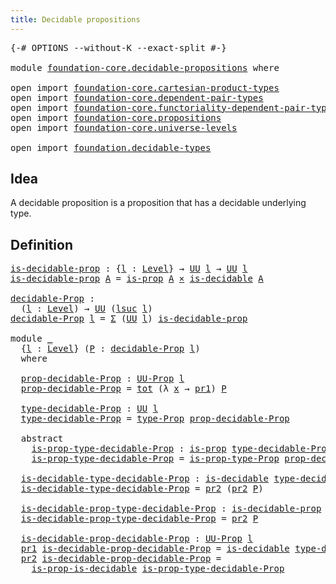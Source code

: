 ```yaml
---
title: Decidable propositions
---
```


<pre class="Agda"><a id="48" class="Symbol">{-#</a> <a id="52" class="Keyword">OPTIONS</a> <a id="60" class="Pragma">--without-K</a> <a id="72" class="Pragma">--exact-split</a> <a id="86" class="Symbol">#-}</a>

<a id="91" class="Keyword">module</a> <a id="98" href="foundation-core.decidable-propositions.html" class="Module">foundation-core.decidable-propositions</a> <a id="137" class="Keyword">where</a>

<a id="144" class="Keyword">open</a> <a id="149" class="Keyword">import</a> <a id="156" href="foundation-core.cartesian-product-types.html" class="Module">foundation-core.cartesian-product-types</a>
<a id="196" class="Keyword">open</a> <a id="201" class="Keyword">import</a> <a id="208" href="foundation-core.dependent-pair-types.html" class="Module">foundation-core.dependent-pair-types</a>
<a id="245" class="Keyword">open</a> <a id="250" class="Keyword">import</a> <a id="257" href="foundation-core.functoriality-dependent-pair-types.html" class="Module">foundation-core.functoriality-dependent-pair-types</a>
<a id="308" class="Keyword">open</a> <a id="313" class="Keyword">import</a> <a id="320" href="foundation-core.propositions.html" class="Module">foundation-core.propositions</a>
<a id="349" class="Keyword">open</a> <a id="354" class="Keyword">import</a> <a id="361" href="foundation-core.universe-levels.html" class="Module">foundation-core.universe-levels</a>

<a id="394" class="Keyword">open</a> <a id="399" class="Keyword">import</a> <a id="406" href="foundation.decidable-types.html" class="Module">foundation.decidable-types</a>
</pre>
## Idea

A decidable proposition is a proposition that has a decidable underlying type.

## Definition

<pre class="Agda"><a id="is-decidable-prop"></a><a id="550" href="foundation-core.decidable-propositions.html#550" class="Function">is-decidable-prop</a> <a id="568" class="Symbol">:</a> <a id="570" class="Symbol">{</a><a id="571" href="foundation-core.decidable-propositions.html#571" class="Bound">l</a> <a id="573" class="Symbol">:</a> <a id="575" href="Agda.Primitive.html#597" class="Postulate">Level</a><a id="580" class="Symbol">}</a> <a id="582" class="Symbol">→</a> <a id="584" href="foundation-core.universe-levels.html#235" class="Primitive">UU</a> <a id="587" href="foundation-core.decidable-propositions.html#571" class="Bound">l</a> <a id="589" class="Symbol">→</a> <a id="591" href="foundation-core.universe-levels.html#235" class="Primitive">UU</a> <a id="594" href="foundation-core.decidable-propositions.html#571" class="Bound">l</a>
<a id="596" href="foundation-core.decidable-propositions.html#550" class="Function">is-decidable-prop</a> <a id="614" href="foundation-core.decidable-propositions.html#614" class="Bound">A</a> <a id="616" class="Symbol">=</a> <a id="618" href="foundation-core.propositions.html#1309" class="Function">is-prop</a> <a id="626" href="foundation-core.decidable-propositions.html#614" class="Bound">A</a> <a id="628" href="foundation-core.cartesian-product-types.html#590" class="Function Operator">×</a> <a id="630" href="foundation.decidable-types.html#1918" class="Function">is-decidable</a> <a id="643" href="foundation-core.decidable-propositions.html#614" class="Bound">A</a>

<a id="decidable-Prop"></a><a id="646" href="foundation-core.decidable-propositions.html#646" class="Function">decidable-Prop</a> <a id="661" class="Symbol">:</a>
  <a id="665" class="Symbol">(</a><a id="666" href="foundation-core.decidable-propositions.html#666" class="Bound">l</a> <a id="668" class="Symbol">:</a> <a id="670" href="Agda.Primitive.html#597" class="Postulate">Level</a><a id="675" class="Symbol">)</a> <a id="677" class="Symbol">→</a> <a id="679" href="foundation-core.universe-levels.html#235" class="Primitive">UU</a> <a id="682" class="Symbol">(</a><a id="683" href="Agda.Primitive.html#780" class="Primitive">lsuc</a> <a id="688" href="foundation-core.decidable-propositions.html#666" class="Bound">l</a><a id="689" class="Symbol">)</a>
<a id="691" href="foundation-core.decidable-propositions.html#646" class="Function">decidable-Prop</a> <a id="706" href="foundation-core.decidable-propositions.html#706" class="Bound">l</a> <a id="708" class="Symbol">=</a> <a id="710" href="foundation-core.dependent-pair-types.html#515" class="Record">Σ</a> <a id="712" class="Symbol">(</a><a id="713" href="foundation-core.universe-levels.html#235" class="Primitive">UU</a> <a id="716" href="foundation-core.decidable-propositions.html#706" class="Bound">l</a><a id="717" class="Symbol">)</a> <a id="719" href="foundation-core.decidable-propositions.html#550" class="Function">is-decidable-prop</a>

<a id="738" class="Keyword">module</a> <a id="745" href="foundation-core.decidable-propositions.html#745" class="Module">_</a>
  <a id="749" class="Symbol">{</a><a id="750" href="foundation-core.decidable-propositions.html#750" class="Bound">l</a> <a id="752" class="Symbol">:</a> <a id="754" href="Agda.Primitive.html#597" class="Postulate">Level</a><a id="759" class="Symbol">}</a> <a id="761" class="Symbol">(</a><a id="762" href="foundation-core.decidable-propositions.html#762" class="Bound">P</a> <a id="764" class="Symbol">:</a> <a id="766" href="foundation-core.decidable-propositions.html#646" class="Function">decidable-Prop</a> <a id="781" href="foundation-core.decidable-propositions.html#750" class="Bound">l</a><a id="782" class="Symbol">)</a>
  <a id="786" class="Keyword">where</a>

  <a id="795" href="foundation-core.decidable-propositions.html#795" class="Function">prop-decidable-Prop</a> <a id="815" class="Symbol">:</a> <a id="817" href="foundation-core.propositions.html#1393" class="Function">UU-Prop</a> <a id="825" href="foundation-core.decidable-propositions.html#750" class="Bound">l</a>
  <a id="829" href="foundation-core.decidable-propositions.html#795" class="Function">prop-decidable-Prop</a> <a id="849" class="Symbol">=</a> <a id="851" href="foundation-core.functoriality-dependent-pair-types.html#1894" class="Function">tot</a> <a id="855" class="Symbol">(λ</a> <a id="858" href="foundation-core.decidable-propositions.html#858" class="Bound">x</a> <a id="860" class="Symbol">→</a> <a id="862" href="foundation-core.dependent-pair-types.html#605" class="Field">pr1</a><a id="865" class="Symbol">)</a> <a id="867" href="foundation-core.decidable-propositions.html#762" class="Bound">P</a>

  <a id="872" href="foundation-core.decidable-propositions.html#872" class="Function">type-decidable-Prop</a> <a id="892" class="Symbol">:</a> <a id="894" href="foundation-core.universe-levels.html#235" class="Primitive">UU</a> <a id="897" href="foundation-core.decidable-propositions.html#750" class="Bound">l</a>
  <a id="901" href="foundation-core.decidable-propositions.html#872" class="Function">type-decidable-Prop</a> <a id="921" class="Symbol">=</a> <a id="923" href="foundation-core.propositions.html#1495" class="Function">type-Prop</a> <a id="933" href="foundation-core.decidable-propositions.html#795" class="Function">prop-decidable-Prop</a>

  <a id="956" class="Keyword">abstract</a>
    <a id="969" href="foundation-core.decidable-propositions.html#969" class="Function">is-prop-type-decidable-Prop</a> <a id="997" class="Symbol">:</a> <a id="999" href="foundation-core.propositions.html#1309" class="Function">is-prop</a> <a id="1007" href="foundation-core.decidable-propositions.html#872" class="Function">type-decidable-Prop</a>
    <a id="1031" href="foundation-core.decidable-propositions.html#969" class="Function">is-prop-type-decidable-Prop</a> <a id="1059" class="Symbol">=</a> <a id="1061" href="foundation-core.propositions.html#1562" class="Function">is-prop-type-Prop</a> <a id="1079" href="foundation-core.decidable-propositions.html#795" class="Function">prop-decidable-Prop</a>

  <a id="1102" href="foundation-core.decidable-propositions.html#1102" class="Function">is-decidable-type-decidable-Prop</a> <a id="1135" class="Symbol">:</a> <a id="1137" href="foundation.decidable-types.html#1918" class="Function">is-decidable</a> <a id="1150" href="foundation-core.decidable-propositions.html#872" class="Function">type-decidable-Prop</a>
  <a id="1172" href="foundation-core.decidable-propositions.html#1102" class="Function">is-decidable-type-decidable-Prop</a> <a id="1205" class="Symbol">=</a> <a id="1207" href="foundation-core.dependent-pair-types.html#617" class="Field">pr2</a> <a id="1211" class="Symbol">(</a><a id="1212" href="foundation-core.dependent-pair-types.html#617" class="Field">pr2</a> <a id="1216" href="foundation-core.decidable-propositions.html#762" class="Bound">P</a><a id="1217" class="Symbol">)</a>

  <a id="1222" href="foundation-core.decidable-propositions.html#1222" class="Function">is-decidable-prop-type-decidable-Prop</a> <a id="1260" class="Symbol">:</a> <a id="1262" href="foundation-core.decidable-propositions.html#550" class="Function">is-decidable-prop</a> <a id="1280" href="foundation-core.decidable-propositions.html#872" class="Function">type-decidable-Prop</a>
  <a id="1302" href="foundation-core.decidable-propositions.html#1222" class="Function">is-decidable-prop-type-decidable-Prop</a> <a id="1340" class="Symbol">=</a> <a id="1342" href="foundation-core.dependent-pair-types.html#617" class="Field">pr2</a> <a id="1346" href="foundation-core.decidable-propositions.html#762" class="Bound">P</a>

  <a id="1351" href="foundation-core.decidable-propositions.html#1351" class="Function">is-decidable-prop-decidable-Prop</a> <a id="1384" class="Symbol">:</a> <a id="1386" href="foundation-core.propositions.html#1393" class="Function">UU-Prop</a> <a id="1394" href="foundation-core.decidable-propositions.html#750" class="Bound">l</a>
  <a id="1398" href="foundation-core.dependent-pair-types.html#605" class="Field">pr1</a> <a id="1402" href="foundation-core.decidable-propositions.html#1351" class="Function">is-decidable-prop-decidable-Prop</a> <a id="1435" class="Symbol">=</a> <a id="1437" href="foundation.decidable-types.html#1918" class="Function">is-decidable</a> <a id="1450" href="foundation-core.decidable-propositions.html#872" class="Function">type-decidable-Prop</a>
  <a id="1472" href="foundation-core.dependent-pair-types.html#617" class="Field">pr2</a> <a id="1476" href="foundation-core.decidable-propositions.html#1351" class="Function">is-decidable-prop-decidable-Prop</a> <a id="1509" class="Symbol">=</a>
    <a id="1515" href="foundation.decidable-types.html#7664" class="Function">is-prop-is-decidable</a> <a id="1536" href="foundation-core.decidable-propositions.html#969" class="Function">is-prop-type-decidable-Prop</a>
</pre>